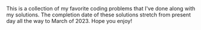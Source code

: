This is a collection of my favorite coding problems that I've done along with my solutions. 
The completion date of these solutions stretch from present day all the way to March of 2023. Hope you enjoy!
